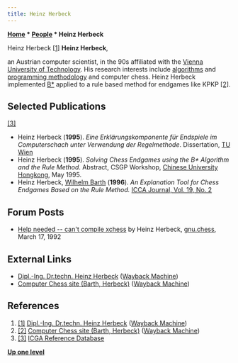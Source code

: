 ```yaml
---
title: Heinz Herbeck
---
```

**[Home](Home "Home") * [People](People "People") * Heinz Herbeck**

[](File:Herbeck.jpg) Heinz Herbeck <a id="cite-note-1" href="#cite-ref-1">[1]</a>
**Heinz Herbeck**,

an Austrian computer scientist, in the 90s affiliated with the [Vienna University of Technology](Vienna_University_of_Technology "Vienna University of Technology").
His research interests include [algorithms](Algorithms "Algorithms") and [programming methodology](Programming "Programming") and computer chess.
Heinz Herbeck implemented [B\*](B* "B*") applied to a rule based method for endgames like KPKP <a id="cite-note-2" href="#cite-ref-2">[2]</a>.

## Selected Publications

<a id="cite-note-3" href="#cite-ref-3">[3]</a>

- Heinz Herbeck (**1995**). *Eine Erklärungskomponente für Endspiele im Computerschach unter Verwendung der Regelmethode*. Dissertation, [TU Wien](Vienna_University_of_Technology "Vienna University of Technology")
- Heinz Herbeck (**1995**). *Solving Chess Endgames using the B\* Algorithm and the Rule Method*. Abstract, CSGP Workshop, [Chinese University Hongkong](https://en.wikipedia.org/wiki/Chinese_University_of_Hong_Kong), May 1995.
- Heinz Herbeck, [Wilhelm Barth](Wilhelm_Barth "Wilhelm Barth") (**1996**). *An Explanation Tool for Chess Endgames Based on the Rule Method.* [ICCA Journal, Vol. 19, No. 2](ICGA_Journal#19_2 "ICGA Journal")

## Forum Posts

- [Help needed -- can't compile xchess](https://groups.google.com/d/msg/gnu.chess/QiEe1vTMfc4/8Lqskt-KssoJ) by Heinz Herbeck, [gnu.chess](GNU_Chess#NewsGroup "GNU Chess"), March 17, 1992

## External Links

- [Dipl.-Ing. Dr.techn. Heinz Herbeck](https://web.archive.org/web/20130625003222/https://www.ads.tuwien.ac.at/people/Herbeck.html) ([Wayback Machine](https://en.wikipedia.org/wiki/Wayback_Machine))
- [Computer Chess site (Barth, Herbeck)](https://web.archive.org/web/20130612090002/https://www.ads.tuwien.ac.at/research/Chess.html) ([Wayback Machine](https://en.wikipedia.org/wiki/Wayback_Machine))

## References

1. <a id="cite-ref-1" href="#cite-note-1">[1]</a> [Dipl.-Ing. Dr.techn. Heinz Herbeck](https://web.archive.org/web/20130625003222/https://www.ads.tuwien.ac.at/people/Herbeck.html) ([Wayback Machine](https://en.wikipedia.org/wiki/Wayback_Machine))
1. <a id="cite-ref-2" href="#cite-note-2">[2]</a> [Computer Chess site (Barth, Herbeck)](https://web.archive.org/web/20130612090002/https://www.ads.tuwien.ac.at/research/Chess.html) ([Wayback Machine](https://en.wikipedia.org/wiki/Wayback_Machine))
1. <a id="cite-ref-3" href="#cite-note-3">[3]</a> [ICGA Reference Database](ICGA_Journal#RefDB "ICGA Journal")

**[Up one level](People "People")**

